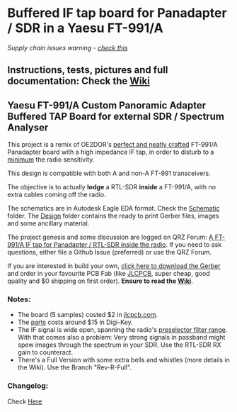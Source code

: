 # Buffered IF tap board for Panadapter / SDR in a Yaesu FT-991/A

*Supply chain issues warning - [check this](https://github.com/rfrht/FT991A-PAT/issues/21)*

## Instructions, tests, pictures and full documentation: Check the [Wiki](https://github.com/rfrht/FT991A-PAT/wiki)

## Yaesu FT-991/A Custom Panoramic Adapter Buffered TAP Board for external SDR / Spectrum Analyser

This project is a remix of OE2DOR's [perfect and neatly crafted](https://raw.githubusercontent.com/Lightning1984/FT991A-PAT/PAT-Light/Design/FT991-PAT_Installed.jpg) FT-991/A Panadapter board with a high impedance IF tap, in order to disturb to a [minimum](https://youtu.be/yeTeMTJRBIg) the radio sensitivity.

This design is compatible with both A and non-A FT-991 transceivers.

The objective is to actually **lodge** a RTL-SDR **inside** a FT-991/A, with no extra cables coming off the radio.

The schematics are in Autodesk Eagle EDA format. Check the [Schematic](Schematic) folder. The [Design](Design) folder contains the ready to print Gerber files, images and some ancillary material.

The project genesis and some discussion are logged on QRZ Forum: [A FT-991/A IF tap for Panadapter / RTL-SDR inside the radio](https://forums.qrz.com/index.php?threads/hard-hack-embedding-a-sdr-in-ft-991a-need-rf-designers-review.650840/). If you need to ask questions, either file a Github Issue (preferred) or use the QRZ Forum.

If you are interested in build your own, [click here to download the Gerber](Design/board-gerbers.zip) and order in your favourite PCB Fab (like [JLCPCB](https://jlcpcb.com/quote), super cheap, good quality and $0 shipping on first order). **Ensure to read the [Wiki](https://github.com/rfrht/FT991A-PAT/wiki)**.

### Notes:

* The board (5 samples) costed $2 in [jlcpcb.com](https://jlcpcb.com/quote).
* The [parts](Design/bom-ft991-panadapter.csv) costs around $15 in Digi-Key.
* The IF signal is wide open, spanning the radio's [preselector filter range](/rfrht/FT991A-PAT/wiki/appendix-preselector-rx-stage-characteristics). With that comes also a problem: Very strong signals in passband might spew images through the spectrum in your SDR. Use the RTL-SDR RX gain to counteract.
* There's a Full Version with some extra bells and whistles (more details in the Wiki). Use the Branch "Rev-R-Full".

### Changelog:
Check [Here](CHANGELOG.md)
